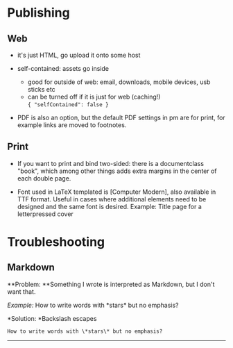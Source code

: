 # Publishing

## Web

- it's just HTML, go upload it onto some host

- self-contained: assets go inside
    - good for outside of web: email, downloads, mobile devices, usb sticks etc
    - can be turned off if it is just for web (caching!)  
      `{ "selfContained": false }`
  
- PDF is also an option, but the default PDF settings in pm are for print, for example links are moved to footnotes.


## Print

- If you want to print and bind two-sided: there is a documentclass "book", which among other things adds extra margins in the center of each double page.

- Font used in LaTeX templated is [Computer Modern], also available in TTF format. Useful in cases where additional elements need to be designed and the same font is desired. Example: Title page for a letterpressed cover


# Troubleshooting


## Markdown

**Problem: **Something I wrote is interpreted as Markdown, but I don't want that.

*Example:* How to write words with \*stars\* but no emphasis?

*Solution: *Backslash escapes

```
How to write words with \*stars\* but no emphasis?
```

---

